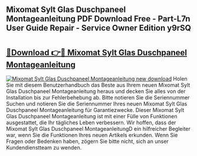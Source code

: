 ## Mixomat Sylt Glas Duschpaneel Montageanleitung PDF Download Free - Part-L7n User Guide Repair - Service Owner Edition y9rSQ

# <h2><a href="http://df6k5sq.blite.top/?on=Mixomat+Sylt+Glas+Duschpaneel+Montageanleitung">🔗Download 👉🔴 Mixomat Sylt Glas Duschpaneel Montageanleitung</a></h2>

[![Mixomat Sylt Glas Duschpaneel Montageanleitung new download](https://i.imgur.com/lujVjoI.png)](http://df6k5sq.blite.top/?on=Mixomat+Sylt+Glas+Duschpaneel+Montageanleitung)
Holen Sie mit diesem Benutzerhandbuch das Beste aus Ihrem neuen Mixomat Sylt Glas Duschpaneel Montageanleitung heraus und decken Sie alles von der Installation bis zur Fehlerbehebung ab. Bitte notieren Sie die Seriennummer Suchen und notieren Sie die Seriennummer Ihres neuen Mixomat Sylt Glas Duschpaneel Montageanleitung für Garantiezwecke. Dieser Mixomat Sylt Glas Duschpaneel Montageanleitung ist mit einer Fülle von Funktionen ausgestattet, die Ihr tägliches Leben verbessern. Wir hoffen, dass der Mixomat Sylt Glas Duschpaneel MontageanleitungD ein hilfreicher Begleiter war, wenn Sie die Funktionen Ihres neuen Artikels erkunden. Wenn Sie Fragen oder Bedenken haben, zögern Sie bitte nicht, sich an unser Kundendienstteam zu wenden.
